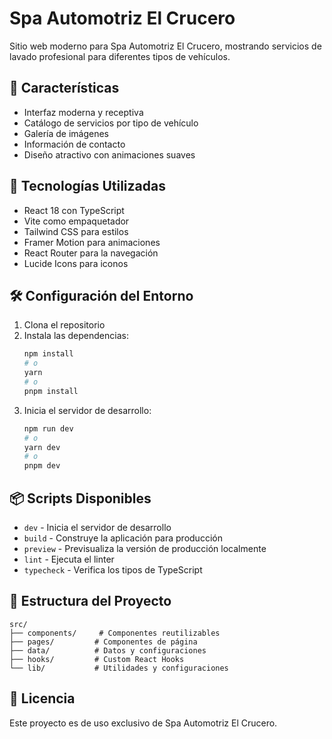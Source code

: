 # Spa Automotriz El Crucero

Sitio web moderno para Spa Automotriz El Crucero, mostrando servicios de lavado profesional para diferentes tipos de vehículos.

## 🚗 Características

- Interfaz moderna y receptiva
- Catálogo de servicios por tipo de vehículo
- Galería de imágenes
- Información de contacto
- Diseño atractivo con animaciones suaves

## 🚀 Tecnologías Utilizadas

- React 18 con TypeScript
- Vite como empaquetador
- Tailwind CSS para estilos
- Framer Motion para animaciones
- React Router para la navegación
- Lucide Icons para iconos

## 🛠️ Configuración del Entorno

1. Clona el repositorio
2. Instala las dependencias:
   ```bash
   npm install
   # o
   yarn
   # o
   pnpm install
   ```
3. Inicia el servidor de desarrollo:
   ```bash
   npm run dev
   # o
   yarn dev
   # o
   pnpm dev
   ```

## 📦 Scripts Disponibles

- `dev` - Inicia el servidor de desarrollo
- `build` - Construye la aplicación para producción
- `preview` - Previsualiza la versión de producción localmente
- `lint` - Ejecuta el linter
- `typecheck` - Verifica los tipos de TypeScript

## 🎨 Estructura del Proyecto

```
src/
├── components/     # Componentes reutilizables
├── pages/         # Componentes de página
├── data/          # Datos y configuraciones
├── hooks/         # Custom React Hooks
└── lib/           # Utilidades y configuraciones
```

## 📝 Licencia

Este proyecto es de uso exclusivo de Spa Automotriz El Crucero.